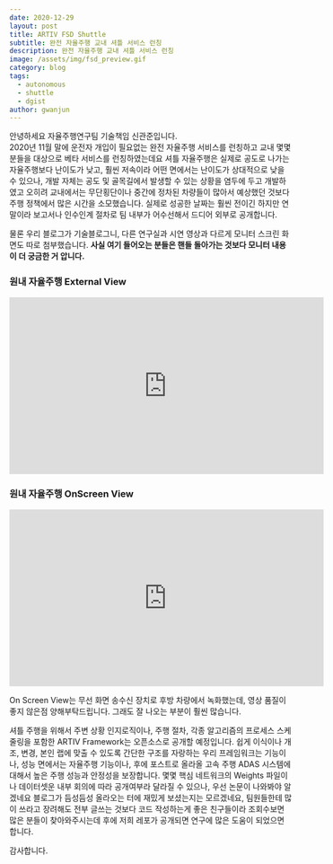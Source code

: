 ```yaml
---
date: 2020-12-29
layout: post
title: ARTIV FSD Shuttle
subtitle: 완전 자율주행 교내 셔틀 서비스 런칭
description: 완전 자율주행 교내 셔틀 서비스 런칭
image: /assets/img/fsd_preview.gif 
category: blog
tags:
  - autonomous
  - shuttle
  - dgist
author: gwanjun
---
```


안녕하세요 자율주행연구팀 기술책임 신관준입니다.    
2020년 11월 말에 운전자 개입이 필요없는 완전 자율주행 서비스를 런칭하고 교내 몇몇 분들을 대상으로 베타 서비스를 런칭하였는데요
셔틀 자율주행은 실제로 공도로 나가는 자율주행보다 난이도가 낮고, 훨씬 저속이라 어떤 면에서는 난이도가 상대적으로 낮을 수 있으나, 개발 자체는 공도 및 골목길에서 발생할 수 있는 상황을 염두에 두고 개발하였고 오히려 교내에서는 무단횡단이나 중간에 정차된 차량들이 
많아서 예상했던 것보다 주행 정책에서 많은 시간을 소모했습니다. 실제로 성공한 날짜는 훨씬 전이긴 하지만 연말이라 보고서나 인수인계 절차로 팀 내부가 어수선해서 드디어 외부로 공개합니다.


물론 우리 블로그가 기술블로그니, 다른 연구실과 시연 영상과 다르게 모니터 스크린 화면도 따로 첨부했습니다. __사실 여기 들어오는 분들은 핸들 돌아가는 것보다 모니터 내용이 더 궁금한 거 압니다.__

### 원내 자율주행 External View
<iframe width="560" height="315" src="https://www.youtube.com/embed/a7RJmi-d-v4" frameborder="0" allow="accelerometer; autoplay; clipboard-write; encrypted-media; gyroscope; picture-in-picture" allowfullscreen></iframe>


### 원내 자율주행 OnScreen View
<iframe width="560" height="315" src="https://www.youtube.com/embed/zy5BGoSApIk" frameborder="0" allow="accelerometer; autoplay; clipboard-write; encrypted-media; gyroscope; picture-in-picture" allowfullscreen></iframe>

On Screen View는 무선 화면 송수신 장치로 후방 차량에서 녹화했는데, 영상 품질이 좋지 않은점 양해부탁드립니다. 그래도 잘 나오는 부분이 훨씬 많습니다.

셔틀 주행을 위해서 주변 상황 인지로직이나, 주행 절차, 각종 알고리즘의 프로세스 스케줄링을 포함한 ARTIV Framework는 오픈소스로 공개할 예정입니다. 쉽게 이식이나 개조, 변경, 본인 랩에 맞출 수 있도록 간단한 구조를 자랑하는 우리 프레임워크는
기능이나, 성능 면에서는 자율주행 기능이나, 후에 포스트로 올라올 고속 주행 ADAS 시스템에 대해서 높은 주행 성능과 안정성을 보장합니다. 몇몇 핵심 네트워크의 Weights 파일이나 데이터셋운 내부 회의에 따라 공개여부라 달라질 수 있으나, 우선 논문이 나와봐야 알겠네요
블로그가 듬성듬성 올라오는 터에 재밌게 보셨는지는 모르겠네요, 팀원들한테 많이 쓰라고 장려해도 전부 글쓰는 것보다 코드 작성하는게 좋은 친구들이라
조회수보면 많은 분들이 찾아와주시는데 후에 저희 레포가 공개되면 연구에 많은 도움이 되었으면 합니다.

감사합니다.


